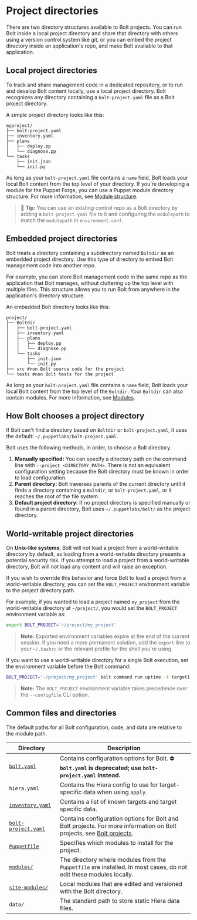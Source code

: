 # Project directories

There are two directory structures available to Bolt projects. You can run Bolt inside a
local project directory and share that directory with others using a version control
system like git, or you can embed the project directory inside an application's
repo, and make Bolt available to that application.

## Local project directories

To track and share management code in a dedicated repository, or to run and
develop Bolt content locally, use a local project directory. Bolt recognizes
any directory containing a `bolt-project.yaml` file as a Bolt project directory.

A simple project directory looks like this:

```console
myproject/
├── bolt-project.yaml
├── inventory.yaml
├── plans
│   ├── deploy.pp
│   └── diagnose.pp
└── tasks
    ├── init.json
    └── init.py
```

As long as your `bolt-project.yaml` file contains a `name` field, Bolt loads
your local Bolt content from the top level of your directory. If you're
developing a module for the Puppet Forge, you can use a Puppet module
directory structure. For more information, see [Module
structure](module_structure.md). 


> 🔩 **Tip:** You can use an existing control repo as a Bolt directory by adding
  a `bolt-project.yaml` file to it and configuring the `modulepath` to match the
  `modulepath` in `environment.conf`.

## Embedded project directories

Bolt treats a directory containing a subdirectory named `Boltdir` as an embedded
project directory. Use this type of directory to embed Bolt management code into
another repo.

For example, you can store Bolt management code in the same repo as the
application that Bolt manages, without cluttering up the top level with multiple
files. This structure allows you to run Bolt from anywhere in the application's
directory structure.

An embedded Bolt directory looks like this:

```console
project/
├── Boltdir
│   ├── bolt-project.yaml
│   ├── inventory.yaml
│   ├── plans
│   │   ├── deploy.pp
│   │   └── diagnose.pp
│   └── tasks
│       ├── init.json
│       └── init.py
├── src #non Bolt source code for the project
└── tests #non Bolt tests for the project
```

As long as your `bolt-project.yaml` file contains a `name` field, Bolt loads
your local Bolt content from the top level of the `Boltdir`. Your `Boltdir` can
also contain modules. For more information, see [Modules](modules.md).

## How Bolt chooses a project directory

If Bolt can't find a directory based on `Boltdir` or `bolt-project.yaml`, it
uses the default: `~/.puppetlabs/bolt-project.yaml`.

Bolt uses the following methods, in order, to choose a Bolt directory.

1. **Manually specified:** You can specify a directory path on the command line
   with `--project <DIRECTORY_PATH>`. There is not an equivalent configuration
   setting because the Bolt directory must be known in order to load
   configuration.
2. **Parent directory:** Bolt traverses parents of the current directory until
   it finds a directory containing a `Boltdir`, or
   `bolt-project.yaml`, or it reaches the root of the file system.
3. **Default project directory:** If no project directory is specified manually or found in
   a parent directory, Bolt uses `~/.puppetlabs/bolt/` as the project directory.

## World-writable project directories

On **Unix-like systems**, Bolt will not load a project from a world-writable
directory by default, as loading from a world-writable directory presents a
potential security risk. If you attempt to load a project from a
world-writable directory, Bolt will not load any content and will raise an
exception.

If you wish to override this behavior and force Bolt to load a project from a
world-writable directory, you can set the `BOLT_PROJECT` environment variable
to the project directory path.

For example, if you wanted to load a project named `my_project` from the
world-writable directory at `~/project/`, you would set the `BOLT_PROJECT`
environment variable as:

```bash
export BOLT_PROJECT='~/project/my_project'
```

> **Note:** Exported environment variables expire at the end of the current
> session. If you need a more permanent solution, add the `export` line to your
> `~/.bashrc` or the relevant profile for the shell you're using.

If you want to use a world-writable directory for a single Bolt execution, set the
environment variable before the Bolt command:

```bash
BOLT_PROJECT='~/project/my_project' bolt command run uptime -t target1
```

> **Note:** The `BOLT_PROJECT` environment variable takes precedence over the
> `--configfile` CLI option. 

## Common files and directories

The default paths for all Bolt configuration, code, and data are relative to the
module path.

|Directory|Description|
|---------|-----------|
|[`bolt.yaml`](bolt_configuration_reference.md)|Contains configuration options for Bolt. ⛔ **`bolt.yaml` is deprecated; use `bolt-project.yaml` instead.** |
|`hiera.yaml`|Contains the Hiera config to use for target-specific data when using `apply`.|
|[`inventory.yaml`](inventory_file_v2.md)|Contains a list of known targets and target specific data.|
|[`bolt-project.yaml`](bolt_configuration_reference.md#project_configuration_options)|Contains configuration options for Bolt and Bolt projects. For more information on Bolt projects, see [Bolt projects](./experimental_features.md#bolt-projects).|
|[`Puppetfile`](bolt_installing_modules.md#)|Specifies which modules to install for the project.|
|[`modules/`](bolt_installing_modules.md#)|The directory where modules from the `Puppetfile` are installed. In most cases, do not edit these modules locally.|
|[`site-modules/`](bolt_installing_modules.md)|Local modules that are edited and versioned with the Bolt directory.|
|`data/`|The standard path to store static Hiera data files.|
